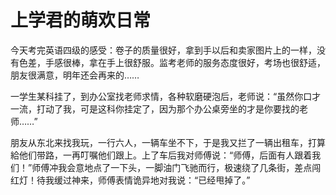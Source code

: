 # 上学君的萌欢日常

今天考完英语四级的感受：卷子的质量很好，拿到手以后和卖家图片上的一样，没有色差，手感很棒，拿在手上很舒服。监考老师的服务态度很好，考场也很舒适，朋友很满意，明年还会再来的…… 

一学生某科挂了，到办公室找老师求情，各种软磨硬泡后，老师说：“虽然你口才一流，打动了我，可是这科你挂定了，因为那个办公桌旁坐的才是你要找的老师……” 

朋友从东北来找我玩，一行六人，一辆车坐不下，于是我又拦了一辆出租车，打算給他们带路，一再叮嘱他们跟上。上了车后我对师傅说：“师傅，后面有人跟着我们！”师傅冲我会意地点了一下头，一脚油门飞驰而行，极速绕了几条街，差点闯红灯！待我缓过神来，师傅表情诡异地对我说：“已经甩掉了。”